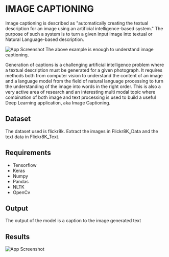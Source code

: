 
# IMAGE CAPTIONING

Image captioning is described as "automatically creating the textual description for an image using an artificial intelligence-based system." The purpose of such a system is to turn a given input image into textual or Natural Language-based description.

![App Screenshot](https://www.linkpicture.com/q/image_captioning_train.png)
The above example is enough to understand image captioning.

Generation of captions is a challenging artificial intelligence problem where a textual description must be generated for a given photograph.
It requires methods both from computer vision to understand the content of an image and a language model from the field of natural language processing to turn the understanding of the image into words in the right order.
This is also a very active area of research and an interesting multi modal topic where combination of both image and text processing is used to build a useful Deep Learning application, aka Image Captioning.


## Dataset

The dataset used is flickr8k. Extract the images in Flickr8K_Data and the text data in Flickr8K_Text.

## Requirements

- Tensorflow
- Keras
- Numpy
- Pandas
- NLTK
- OpenCv


## Output

The output of the model is a caption to the image generated text

## Results

![App Screenshot](https://www.linkpicture.com/q/image_captioning_train.png)


